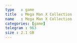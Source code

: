 ```yaml
---
type   : game
title  : Mega Man X Collection
name   : Mega Man X Collection
categories: [game]
telegram : 963
size : 2.1 GB
---
```



